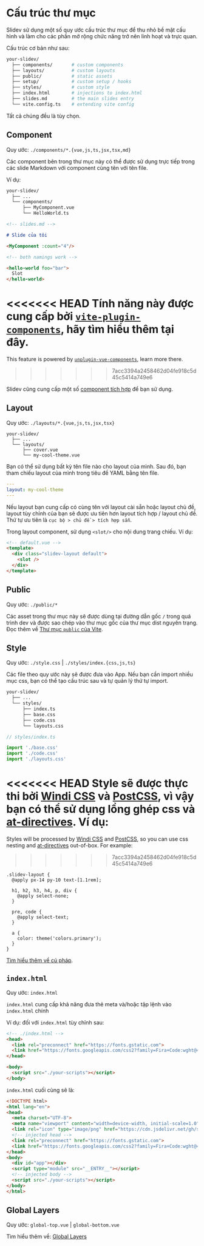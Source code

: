 # Cấu trúc thư mục

Slidev sử dụng một số quy ước cấu trúc thư mục để thu nhỏ bề mặt cấu hình và làm cho các phần mở rộng chức năng trở nên linh hoạt và trực quan.

Cấu trúc cơ bản như sau:

```bash
your-slidev/
  ├── components/       # custom components
  ├── layouts/          # custom layouts
  ├── public/           # static assets
  ├── setup/            # custom setup / hooks
  ├── styles/           # custom style
  ├── index.html        # injections to index.html
  ├── slides.md         # the main slides entry
  └── vite.config.ts    # extending vite config
```

Tất cả chúng đều là tùy chọn.

## Component

Quy ước: `./components/*.{vue,js,ts,jsx,tsx,md}`

Các component bên trong thư mục này có thể được sử dụng trực tiếp trong các slide Markdown với component cùng tên với tên file.

Ví dụ:

```bash
your-slidev/
  ├── ...
  └── components/
      ├── MyComponent.vue
      └── HelloWorld.ts
```

```md
<!-- slides.md -->

# Slide của tôi

<MyComponent :count="4"/>

<!-- both namings work -->

<hello-world foo="bar">
  Slot
</hello-world>
```

<<<<<<< HEAD
Tính năng này được cung cấp bởi [`vite-plugin-components`](https://github.com/antfu/vite-plugin-components), hãy tìm hiểu thêm tại đây.
=======
This feature is powered by [`unplugin-vue-components`](https://github.com/antfu/unplugin-vue-components), learn more there.
>>>>>>> 7acc3394a2458462d04fe918c5d45c5414a749e6

Slidev cũng cung cấp một số [component tích hợp](/builtin/components) để bạn sử dụng.

## Layout

Quy ước: `./layouts/*.{vue,js,ts,jsx,tsx}`

```
your-slidev/
  ├── ...
  └── layouts/
      ├── cover.vue
      └── my-cool-theme.vue
```

Bạn có thể sử dụng bất kỳ tên file nào cho layout của mình. Sau đó, bạn tham chiếu layout của mình trong tiêu đề YAML bằng tên file.

```yaml
---
layout: my-cool-theme
---
```

Nếu layout bạn cung cấp có cùng tên với layout cài sẵn hoặc layout chủ đề, layout tùy chỉnh của bạn sẽ được ưu tiên hơn layout tích hợp / layout chủ đề. Thứ tự ưu tiên là `cục bộ > chủ đề > tích hợp sẵn`.

Trong layout component, sử dụng `<slot/>` cho nội dung trang chiếu. Ví dụ:

```html
<!-- default.vue -->
<template>
  <div class="slidev-layout default">
    <slot />
  </div>
</template>
```

## Public

Quy ước: `./public/*`

Các asset trong thư mục này sẽ được dùng tại đường dẫn gốc `/` trong quá trình dev và được sao chép vào thư mục gốc của thư mục dist nguyên trạng. Đọc thêm về [Thư mục `public` của Vite](https://vitejs.dev/guide/assets.html#the-public-directory).

## Style

Quy ước: `./style.css` | `./styles/index.{css,js,ts}`

Các file theo quy ước này sẽ được đưa vào App. Nếu bạn cần import nhiều mục css, bạn có thể tạo cấu trúc sau và tự quản lý thứ tự import.

```bash
your-slidev/
  ├── ...
  └── styles/
      ├── index.ts
      ├── base.css
      ├── code.css
      └── layouts.css
```

```ts
// styles/index.ts

import './base.css'
import './code.css'
import './layouts.css'
```

<<<<<<< HEAD
Style sẽ được thực thi bởi [Windi CSS](http://windicss.org/) và [PostCSS](https://postcss.org/), vì vậy bạn có thể sử dụng lồng ghép css và [at-directives](https://windicss.org/features/directives.html). Ví dụ:
=======
Styles will be processed by [Windi CSS](https://windicss.org/) and [PostCSS](https://postcss.org/), so you can use css nesting and [at-directives](https://windicss.org/features/directives.html) out-of-box. For example:
>>>>>>> 7acc3394a2458462d04fe918c5d45c5414a749e6

```less
.slidev-layout {
  @apply px-14 py-10 text-[1.1rem];

  h1, h2, h3, h4, p, div {
    @apply select-none;
  }

  pre, code {
    @apply select-text;
  }

  a {
    color: theme('colors.primary');
  }
}
```

[Tìm hiểu thêm về cú pháp](https://windicss.org/features/directives.html).

## `index.html`

Quy ước: `index.html`

`index.html` cung cấp khả năng đưa thẻ meta và/hoặc tập lệnh vào `index.html` chính

Ví dụ: đối với `index.html` tùy chỉnh sau:

```html
<!-- ./index.html -->
<head>
  <link rel="preconnect" href="https://fonts.gstatic.com">
  <link href="https://fonts.googleapis.com/css2?family=Fira+Code:wght@400;600&family=Nunito+Sans:wght@200;400;600&display=swap" rel="stylesheet">
</head>

<body>
  <script src="./your-scripts"></script>
</body>
```

`index.html` cuối cùng sẽ là:

```html
<!DOCTYPE html>
<html lang="en">
<head>
  <meta charset="UTF-8">
  <meta name="viewport" content="width=device-width, initial-scale=1.0">
  <link rel="icon" type="image/png" href="https://cdn.jsdelivr.net/gh/slidevjs/slidev/assets/favicon.png">
  <!-- injected head -->
  <link rel="preconnect" href="https://fonts.gstatic.com">
  <link href="https://fonts.googleapis.com/css2?family=Fira+Code:wght@400;600&family=Nunito+Sans:wght@200;400;600&display=swap" rel="stylesheet">
</head>
<body>
  <div id="app"></div>
  <script type="module" src="__ENTRY__"></script>
  <!-- injected body -->
  <script src="./your-scripts"></script>
</body>
</html>
```

## Global Layers

Quy ước: `global-top.vue` | `global-bottom.vue`

Tìm hiểu thêm về: [Global Layers](/custom/global-layers)
